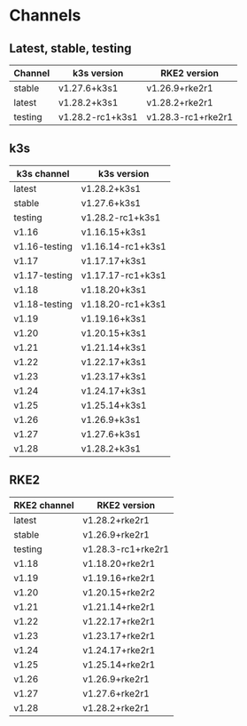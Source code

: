 # Channels

## Latest, stable, testing

| Channel | k3s version | RKE2 version |
| ------- | ----------- | ------------ |
stable|v1.27.6+k3s1|v1.26.9+rke2r1
latest|v1.28.2+k3s1|v1.28.2+rke2r1
testing|v1.28.2-rc1+k3s1|v1.28.3-rc1+rke2r1

## k3s

| k3s channel | k3s version |
| ----------- | ----------- |
| latest | v1.28.2+k3s1 |
| stable | v1.27.6+k3s1 |
| testing | v1.28.2-rc1+k3s1 |
| v1.16 | v1.16.15+k3s1 |
| v1.16-testing | v1.16.14-rc1+k3s1 |
| v1.17 | v1.17.17+k3s1 |
| v1.17-testing | v1.17.17-rc1+k3s1 |
| v1.18 | v1.18.20+k3s1 |
| v1.18-testing | v1.18.20-rc1+k3s1 |
| v1.19 | v1.19.16+k3s1 |
| v1.20 | v1.20.15+k3s1 |
| v1.21 | v1.21.14+k3s1 |
| v1.22 | v1.22.17+k3s1 |
| v1.23 | v1.23.17+k3s1 |
| v1.24 | v1.24.17+k3s1 |
| v1.25 | v1.25.14+k3s1 |
| v1.26 | v1.26.9+k3s1 |
| v1.27 | v1.27.6+k3s1 |
| v1.28 | v1.28.2+k3s1 |

## RKE2

| RKE2 channel | RKE2 version |
| ------------ | ----------- |
| latest | v1.28.2+rke2r1 |
| stable | v1.26.9+rke2r1 |
| testing | v1.28.3-rc1+rke2r1 |
| v1.18 | v1.18.20+rke2r1 |
| v1.19 | v1.19.16+rke2r1 |
| v1.20 | v1.20.15+rke2r2 |
| v1.21 | v1.21.14+rke2r1 |
| v1.22 | v1.22.17+rke2r1 |
| v1.23 | v1.23.17+rke2r1 |
| v1.24 | v1.24.17+rke2r1 |
| v1.25 | v1.25.14+rke2r1 |
| v1.26 | v1.26.9+rke2r1 |
| v1.27 | v1.27.6+rke2r1 |
| v1.28 | v1.28.2+rke2r1 |
